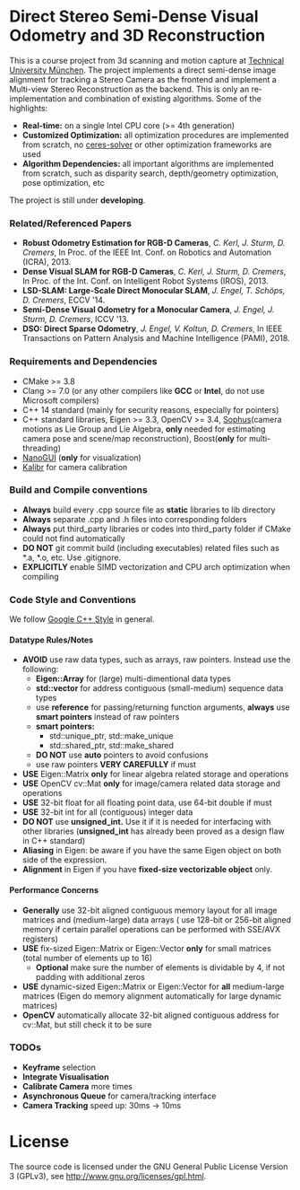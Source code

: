 # Direct Stereo Semi-Dense Visual Odometry and 3D Reconstruction
This is a course project from 3d scanning and motion capture at [Technical University München](https://www.tum.de/en/).
The project implements a direct semi-dense image alignment for tracking a Stereo Camera 
as the frontend and implement a Multi-view Stereo Reconstruction as the backend. This is only an re-implementation and 
combination of existing algorithms. Some of the highlights:
* **Real-time:** on a single Intel CPU core (>= 4th generation)
* **Customized Optimization:** all optimization procedures are implemented from scratch, no [ceres-solver](http://ceres-solver.org/) or other optimization frameworks are used
* **Algorithm Dependencies:** all important algorithms are implemented from scratch, such as disparity search, depth/geometry optimization, pose optimization, etc

The project is still under **developing**.
 
### Related/Referenced Papers
* **Robust Odometry Estimation for RGB-D Cameras**, *C. Kerl, J. Sturm, D. Cremers*, In Proc. of the IEEE Int. Conf. on Robotics and Automation (ICRA), 2013.
* **Dense Visual SLAM for RGB-D Cameras**, *C. Kerl, J. Sturm, D. Cremers*, In Proc. of the Int. Conf. on Intelligent Robot Systems (IROS), 2013.
* **LSD-SLAM: Large-Scale Direct Monocular SLAM**, *J. Engel, T. Schöps, D. Cremers*, ECCV '14.
* **Semi-Dense Visual Odometry for a Monocular Camera**, *J. Engel, J. Sturm, D. Cremers*, ICCV '13.
* **DSO: Direct Sparse Odometry**, *J. Engel, V. Koltun, D. Cremers*, In IEEE Transactions on Pattern Analysis and Machine Intelligence (PAMI), 2018.

### Requirements and Dependencies

* CMake >= 3.8
* Clang >= 7.0 (or any other compilers like **GCC** or **Intel**, do not use Microsoft compilers)
* C++ 14 standard (mainly for security reasons, especially for pointers)
* C++ standard libraries, Eigen >= 3.3, OpenCV >= 3.4, [Sophus](https://github.com/strasdat/Sophus)(camera motions as Lie Group and Lie Algebra, **only** needed for estimating camera pose and scene/map reconstruction), 
Boost(**only** for multi-threading)
* [NanoGUI](https://nanogui.readthedocs.io/en/latest/) (**only** for visualization)
* [Kalibr](https://github.com/ethz-asl/kalibr) for camera calibration

### Build and Compile conventions

* **Always** build every .cpp source file as **static** libraries to lib directory
* **Always** separate .cpp and .h files into corresponding folders
* **Always** put third_party libraries or codes into third_party folder if CMake could not find automatically
* **DO NOT** git commit build (including executables) related files such as *.a, *.o, etc. Use .gitignore.
* **EXPLICITLY** enable SIMD vectorization and CPU arch optimization when compiling

### Code Style and Conventions

We follow [Google C++ Style](https://google.github.io/styleguide/cppguide.html) in general.

#### Datatype Rules/Notes
* **AVOID** use raw data types, such as arrays, raw pointers. Instead use the following:
    * **Eigen::Array** for (large) multi-dimentional data types
    * **std::vector** for address contiguous (small-medium) sequence data types
    * use **reference** for passing/returning function arguments, **always** use **smart pointers** instead of raw pointers
    * **smart pointers:**
        *  std::unique_ptr, std::make_unique
        *  std::shared_ptr, std::make_shared
    * **DO NOT** use **auto** pointers to avoid confusions
    * use raw pointers **VERY CAREFULLY** if must
* **USE** Eigen::Matrix **only** for linear algebra related storage and operations
* **USE** OpenCV cv::Mat **only** for image/camera related data storage and operations
* **USE** 32-bit float for all floating point data, use 64-bit double if must
* **USE** 32-bit int for all (contiguous) integer data
* **DO NOT** use **unsigned_int.** Use it if it is needed for interfacing with other libraries 
(**unsigned_int** has already been proved as a design flaw in C++ standard)
* **Aliasing** in Eigen: be aware if you have the same Eigen object on both side of the expression.
* **Alignment** in Eigen if you have **fixed-size vectorizable object** only.


#### Performance Concerns
* **Generally** use 32-bit aligned contiguous memory layout for all image matrices and (medium-large) data arrays (
use 128-bit or 256-bit aligned memory if certain parallel operations can be performed with SSE/AVX registers)
* **USE** fix-sized Eigen::Matrix or Eigen::Vector **only** for small matrices (total number of elements up to 16)
    * **Optional** make sure the number of elements is dividable by 4, if not padding with additional zeros
* **USE** dynamic-sized Eigen::Matrix or Eigen::Vector for **all** medium-large matrices (Eigen do memory alignment automatically for large dynamic matrices)
* **OpenCV** automatically allocate 32-bit aligned contiguous address for cv::Mat, but still check it to be sure


### TODOs

* **Keyframe** selection
* **Integrate Visualisation**
* **Calibrate Camera** more times
* **Asynchronous Queue** for camera/tracking interface
* **Camera Tracking** speed up: 30ms -> 10ms


# License
The source code is licensed under the GNU General Public License Version 3 (GPLv3), see http://www.gnu.org/licenses/gpl.html.




